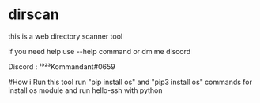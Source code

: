 # dirscan
this is a web directory scanner tool


if you need help use --help command or dm me discord


Discord : ¹⁹²³Kommandant#0659

#How i Run this tool 
run "pip install os" and "pip3 install os" commands for install os module and run hello-ssh with python 
